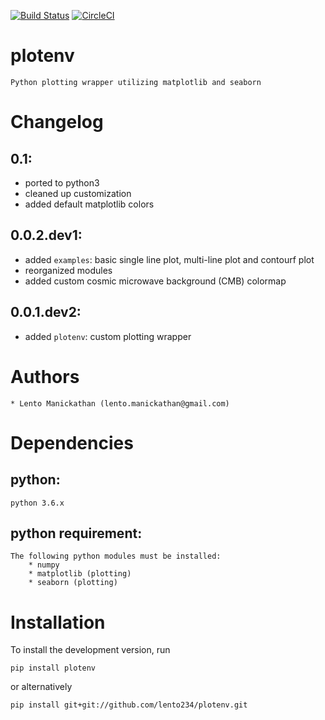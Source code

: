 [![Build Status](https://travis-ci.com/lento234/plotenv.svg?branch=master)](https://travis-ci.com/lento234/plotenv)
[![CircleCI](https://circleci.com/gh/lento234/plotenv.svg?style=svg)](https://circleci.com/gh/lento234/plotenv)

# plotenv
    
    Python plotting wrapper utilizing matplotlib and seaborn

# Changelog

## 0.1:

- ported to python3
- cleaned up customization
- added default matplotlib colors

## 0.0.2.dev1:

- added `examples`: basic single line plot, multi-line plot and contourf plot
- reorganized modules
- added custom cosmic microwave background (CMB) colormap

## 0.0.1.dev2:

- added `plotenv`: custom plotting wrapper

# Authors

    * Lento Manickathan (lento.manickathan@gmail.com)

# Dependencies

## python:
    python 3.6.x

## python requirement:
    The following python modules must be installed:
        * numpy
        * matplotlib (plotting)
        * seaborn (plotting)

# Installation

To install the development version, run

    pip install plotenv

or alternatively

    pip install git+git://github.com/lento234/plotenv.git
